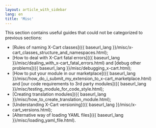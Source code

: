 ```yaml
---
layout: article_with_sidebar
lang: en
title: 'Misc'
---
```

This section contains useful guides that could not be categorized to previous sections:

*   [Rules of naming X-Cart classes]({{ baseurl_lang }}/misc/x-cart_classes_structure_and_namespaces.html);
*   [How to deal with X-Cart fatal errors]({{ baseurl_lang }}/misc/dealing_with_x-cart_fatal_errors.html) and [debug other problems]({{ baseurl_lang }}/misc/debugging_x-cart.html);
*   [How to put your module in our marketplace]({{ baseurl_lang }}/misc/how_do_i_submit_my_extension_to_x-cart_marketplace.html) and [our code requirements to 3rd party modules]({{ baseurl_lang }}/misc/testing_module_for_code_style.html);
*   [Creating translation modules]({{ baseurl_lang }}/misc/how_to_create_translation_module.html);
*   [Understanding X-Cart versioning]({{ baseurl_lang }}/misc/x-cart_versions.html);
*   [Alternative way of loading YAML files]({{ baseurl_lang }}/misc/loading_yaml_file.html).